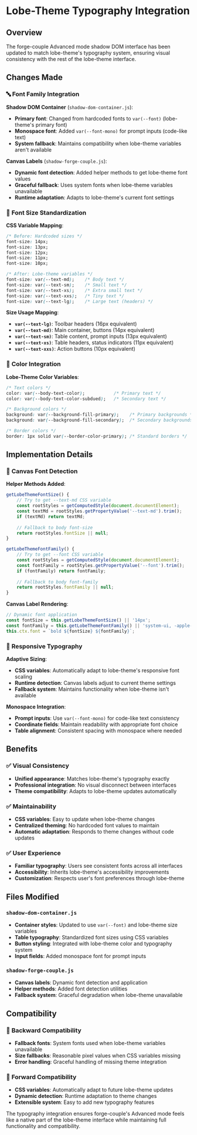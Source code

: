 # Lobe-Theme Typography Integration

## Overview

The forge-couple Advanced mode shadow DOM interface has been updated to match lobe-theme's typography system, ensuring visual consistency with the rest of the lobe-theme interface.

## Changes Made

### 🔤 **Font Family Integration**

**Shadow DOM Container** (`shadow-dom-container.js`):
- **Primary font**: Changed from hardcoded fonts to `var(--font)` (lobe-theme's primary font)
- **Monospace font**: Added `var(--font-mono)` for prompt inputs (code-like text)
- **System fallback**: Maintains compatibility when lobe-theme variables aren't available

**Canvas Labels** (`shadow-forge-couple.js`):
- **Dynamic font detection**: Added helper methods to get lobe-theme font values
- **Graceful fallback**: Uses system fonts when lobe-theme variables unavailable
- **Runtime adaptation**: Adapts to lobe-theme's current font settings

### 📏 **Font Size Standardization**

**CSS Variable Mapping**:
```css
/* Before: Hardcoded sizes */
font-size: 14px;
font-size: 13px;
font-size: 12px;
font-size: 11px;
font-size: 10px;

/* After: Lobe-theme variables */
font-size: var(--text-md);    /* Body text */
font-size: var(--text-sm);    /* Small text */
font-size: var(--text-xs);    /* Extra small text */
font-size: var(--text-xxs);   /* Tiny text */
font-size: var(--text-lg);    /* Large text (headers) */
```

**Size Usage Mapping**:
- **`var(--text-lg)`**: Toolbar headers (16px equivalent)
- **`var(--text-md)`**: Main container, buttons (14px equivalent)
- **`var(--text-sm)`**: Table content, prompt inputs (13px equivalent)
- **`var(--text-xs)`**: Table headers, status indicators (11px equivalent)
- **`var(--text-xxs)`**: Action buttons (10px equivalent)

### 🎨 **Color Integration**

**Lobe-Theme Color Variables**:
```css
/* Text colors */
color: var(--body-text-color);           /* Primary text */
color: var(--body-text-color-subdued);   /* Secondary text */

/* Background colors */
background: var(--background-fill-primary);    /* Primary backgrounds */
background: var(--background-fill-secondary);  /* Secondary backgrounds */

/* Border colors */
border: 1px solid var(--border-color-primary); /* Standard borders */
```

## Implementation Details

### 🔧 **Canvas Font Detection**

**Helper Methods Added**:
```javascript
getLobeThemeFontSize() {
    // Try to get --text-md CSS variable
    const rootStyles = getComputedStyle(document.documentElement);
    const textMd = rootStyles.getPropertyValue('--text-md').trim();
    if (textMd) return textMd;
    
    // Fallback to body font-size
    return rootStyles.fontSize || null;
}

getLobeThemeFontFamily() {
    // Try to get --font CSS variable
    const rootStyles = getComputedStyle(document.documentElement);
    const fontFamily = rootStyles.getPropertyValue('--font').trim();
    if (fontFamily) return fontFamily;
    
    // Fallback to body font-family
    return rootStyles.fontFamily || null;
}
```

**Canvas Label Rendering**:
```javascript
// Dynamic font application
const fontSize = this.getLobeThemeFontSize() || '14px';
const fontFamily = this.getLobeThemeFontFamily() || 'system-ui, -apple-system, sans-serif';
this.ctx.font = `bold ${fontSize} ${fontFamily}`;
```

### 📱 **Responsive Typography**

**Adaptive Sizing**:
- **CSS variables**: Automatically adapt to lobe-theme's responsive font scaling
- **Runtime detection**: Canvas labels adjust to current theme settings
- **Fallback system**: Maintains functionality when lobe-theme isn't available

**Monospace Integration**:
- **Prompt inputs**: Use `var(--font-mono)` for code-like text consistency
- **Coordinate fields**: Maintain readability with appropriate font choice
- **Table alignment**: Consistent spacing with monospace where needed

## Benefits

### ✅ **Visual Consistency**
- **Unified appearance**: Matches lobe-theme's typography exactly
- **Professional integration**: No visual disconnect between interfaces
- **Theme compatibility**: Adapts to lobe-theme updates automatically

### ✅ **Maintainability**
- **CSS variables**: Easy to update when lobe-theme changes
- **Centralized theming**: No hardcoded font values to maintain
- **Automatic adaptation**: Responds to theme changes without code updates

### ✅ **User Experience**
- **Familiar typography**: Users see consistent fonts across all interfaces
- **Accessibility**: Inherits lobe-theme's accessibility improvements
- **Customization**: Respects user's font preferences through lobe-theme

## Files Modified

### **`shadow-dom-container.js`**
- **Container styles**: Updated to use `var(--font)` and lobe-theme size variables
- **Table typography**: Standardized font sizes using CSS variables
- **Button styling**: Integrated with lobe-theme color and typography system
- **Input fields**: Added monospace font for prompt inputs

### **`shadow-forge-couple.js`**
- **Canvas labels**: Dynamic font detection and application
- **Helper methods**: Added font detection utilities
- **Fallback system**: Graceful degradation when lobe-theme unavailable

## Compatibility

### 🔄 **Backward Compatibility**
- **Fallback fonts**: System fonts used when lobe-theme variables unavailable
- **Size fallbacks**: Reasonable pixel values when CSS variables missing
- **Error handling**: Graceful handling of missing theme integration

### 🎯 **Forward Compatibility**
- **CSS variables**: Automatically adapt to future lobe-theme updates
- **Dynamic detection**: Runtime adaptation to theme changes
- **Extensible system**: Easy to add new typography features

The typography integration ensures forge-couple's Advanced mode feels like a native part of the lobe-theme interface while maintaining full functionality and compatibility.
